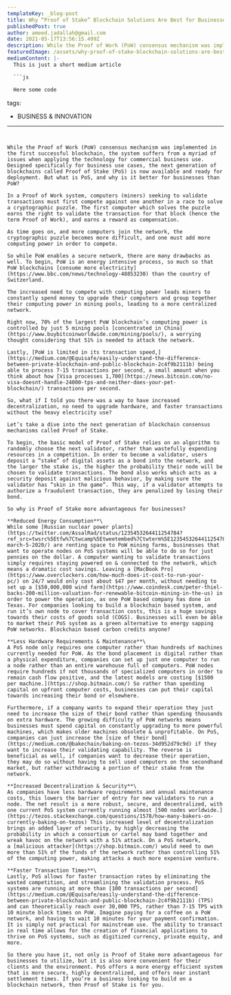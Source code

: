 ```yaml
---
templateKey: _blog-post
title: Why “Proof of Stake” Blockchain Solutions Are Best for Businesses
publishedPost: true
author: ameed.jadallah@gmail.com
date: 2021-05-17T13:56:15.499Z
description: While the Proof of Work (PoW) consensus mechanism was implemented in the first successful blockchain, the system suffers from a myriad of issues when applying the technology for commercial business use. Designed specifically for business use cases, the next generation of blockchains called Proof of Stake (PoS) is now available and ready for deployment. But what is PoS, and why is it better for businesses than PoW?
featuredImage: /assets/why-proof-of-stake-blockchain-solutions-are-best-for-businesses_cover.png
mediumContent: |-
  This is just a short medium article

  ```js

  Here some code

  ```
tags:
  - BUSINESS & INNOVATION
---
```


While the Proof of Work (PoW) consensus mechanism was implemented in the first successful blockchain, the system suffers from a myriad of issues when applying the technology for commercial business use. Designed specifically for business use cases, the next generation of blockchains called Proof of Stake (PoS) is now available and ready for deployment. But what is PoS, and why is it better for businesses than PoW?

In a Proof of Work system, computers (miners) seeking to validate transactions must first compete against one another in a race to solve a cryptographic puzzle. The first computer which solves the puzzle earns the right to validate the transaction for that block (hence the term Proof of Work), and earns a reward as compensation.

As time goes on, and more computers join the network, the cryptographic puzzle becomes more difficult, and one must add more computing power in order to compete.

So while PoW enables a secure network, there are many drawbacks as well. To begin, PoW is an energy intensive process, so much so that PoW blockchains [consume more electricity](https://www.bbc.com/news/technology-48853230) than the country of Switzerland.

The increased need to compete with computing power leads miners to constantly spend money to upgrade their computers and group together their computing power in mining pools, leading to a more centralized network.

Right now, 70% of the largest PoW blockchain’s computing power is controlled by just 5 mining pools [concentrated in China](https://www.buybitcoinworldwide.com/mining/pools/), a worrying thought considering that 51% is needed to attack the network.

Lastly, [PoW is limited in its transaction speed,](https://medium.com/@Equisafe/easily-understand-the-difference-between-private-blockchain-and-public-blockchain-2c4f9b2111b) being able to process 7-15 transactions per second, a small amount when you think about how [Visa processes 1,700](https://news.bitcoin.com/no-visa-doesnt-handle-24000-tps-and-neither-does-your-pet-blockchain/) transactions per second.

So, what if I told you there was a way to have increased decentralization, no need to upgrade hardware, and faster transactions without the heavy electricity use?

Let’s take a dive into the next generation of blockchain consensus mechanisms called Proof of Stake.

To begin, the basic model of Proof of Stake relies on an algorithm to randomly choose the next validator, rather than wastefully expending resources in a competition. In order to become a validator, users deposit a “stake” of digital assets as a bond into the network, and the larger the stake is, the higher the probability their node will be chosen to validate transactions. The bond also works which acts as a security deposit against malicious behavior, by making sure the validator has “skin in the game”. This way, if a validator attempts to authorize a fraudulent transaction, they are penalized by losing their bond.

So why is Proof of Stake more advantageous for businesses?

**Reduced Energy Consumption**\
While some [Russian nuclear power plants](https://twitter.com/AssalRad/status/1235453264411254784?ref_src=twsrc%5Etfw%7Ctwcamp%5Etweetembed%7Ctwterm%5E1235453264411254784&ref_url=https://www.timesofisrael.com/liveblog-march-5-2020/) are renting space to PoW mining farms, businesses that want to operate nodes on PoS systems will be able to do so for just pennies on the dollar. A computer wanting to validate transactions simply requires staying powered on & connected to the network, which means a dramatic cost savings. Leaving a [MacBook Pro](https://www.overclockers.com/how-much-does-it-cost-to-run-your-pc/) on 24/7 would only cost about $47 per month, without needing to set up a [$50,000,000 wind farm](https://www.coindesk.com/peter-thiel-backs-200-million-valuation-for-renewable-bitcoin-mining-in-the-us) in order to power the operation, as one PoW based company has done in Texas. For companies looking to build a blockchain based system, and run it’s own node to cover transaction costs, this is a huge savings towards their costs of goods sold (COGS). Businesses will even be able to market their PoS system as a green alternative to energy sapping PoW networks. Blockchain based carbon credits anyone?

**Less Hardware Requirements & Maintenance**\
A PoS node only requires one computer rather than hundreds of machines currently needed for PoW. As the bond placement is digital rather than a physical expenditure, companies can set up just one computer to run a node rather than an entire warehouse full of computers. PoW nodes require hundreds if not thousands of specialized computers in order to remain cash flow positive, and the latest models are costing [$1500 per machine.](https://shop.bitmain.com/) So rather than spending capital on upfront computer costs, businesses can put their capital towards increasing their bond or elsewhere.

Furthermore, if a company wants to expand their operation they just need to increase the size of their bond rather than spending thousands on extra hardware. The growing difficulty of PoW networks means businesses must spend capital on constantly upgrading to more powerful machines, which makes older machines obsolete & unprofitable. On PoS, companies can just increase the [size of their bond](https://medium.com/@bakechain/baking-on-tezos-34d952d79c9d) if they want to increase their validating capability. The reverse is beneficial as well, if companies want to decrease their operation, they may do so without having to sell used computers on the secondhand market, but rather withdrawing a portion of their stake from the network.

**Increased Decentralization & Security**\
As companies have less hardware requirements and annual maintenance costs, this lowers the barrier of entry for new validators to run a node. The net result is a more robust, secure, and decentralized, with one current PoS system currently running almost [500 nodes worldwide.](https://tezos.stackexchange.com/questions/1578/how-many-bakers-on-currently-baking-on-tezos) This increased level of decentralization brings an added layer of security, by highly decreasing the probability in which a consortium or cartel may band together and wreak havoc on the network with a 51% attack. On a PoS network, a [malicious attacker](https://shop.bitmain.com/) would need to own more than 51% of the funds of the network rather than controlling 51% of the computing power, making attacks a much more expensive venture.

**Faster Transaction Times**\
Lastly, PoS allows for faster transaction rates by eliminating the wasted competition, and streamlining the validation process. PoS systems are running at more than [100 transactions per second](https://medium.com/@Equisafe/easily-understand-the-difference-between-private-blockchain-and-public-blockchain-2c4f9b2111b) (TPS) and can theoretically reach over 30,000 TPS, rather than 7-15 TPS with 10 minute block times on PoW. Imagine paying for a coffee on a PoW network, and having to wait 10 minutes for your payment confirmation. It is simply not practical for mainstream use. The ability to transact in real time allows for the creation of financial applications to thrive on PoS systems, such as digitized currency, private equity, and more.

So there you have it, not only is Proof of Stake more advantageous for businesses to utilize, but it is also more convenient for their clients and the environment. PoS offers a more energy efficient system that is more secure, highly decentralized, and offers near instant settlement times. If you’re a business looking to build on a blockchain network, then Proof of Stake is for you.
